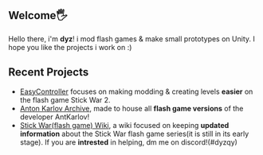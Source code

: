 ## Welcome🖐
Hello there, i'm **dyz**! i mod flash games & make small prototypes on Unity. I hope you like the projects i work on :)

## Recent Projects
- [EasyController](https://github.com/dyzqy/EasyController) focuses on making modding & creating levels **easier** on the flash game Stick War 2.
- [Anton Karlov Archive](https://github.com/Qestoski/Anton-Karlov-Archives), made to house all **flash game versions** of the developer AntKarlov!
- [Stick War(flash game) Wiki](https://stickwar.miraheze.org/wiki/Main_Page), a wiki focused on keeping **updated information** about the Stick War flash game series(it is still in its early stage). If you are **intrested** in helping, dm me on discord!(#dyzqy)

